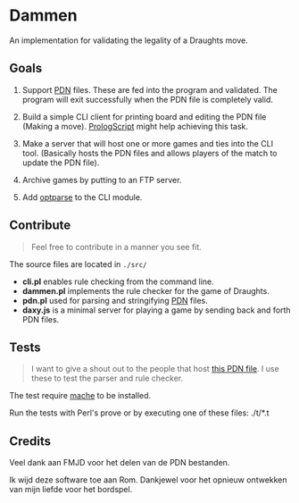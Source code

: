 # Dammen

An implementation for validating the legality of a Draughts move.

## Goals

1. Support [PDN][1] files. These are fed into the program and validated. The
   program will exit successfully when the PDN file is completely valid.

2. Build a simple CLI client for printing board and editing the PDN file
   (Making a move). [PrologScript][2] might help achieving this task.

3. Make a server that will host one or more games and ties into the CLI tool.
   (Basically hosts the PDN files and allows players of the match to update the
   PDN file).

4. Archive games by putting to an FTP server.

5. Add [optparse][3] to the CLI module.

## Contribute

> Feel free to contribute in a manner you see fit.

The source files are located in `./src/`

- **cli.pl** enables rule checking from the command line.
- **dammen.pl** implements the rule checker for the game of Draughts.
- **pdn.pl** used for parsing and stringifying [PDN][1] files.
- **daxy.js** is a minimal server for playing a game by sending back and forth
  PDN files.

## Tests

> I want to give a shout out to the people that host [this PDN file][4].
> I use these to test the parser and rule checker.

The test require [mache][5] to be installed.

Run the tests with Perl's prove or by executing one of these files: ./t/\*.t

## Credits

Veel dank aan FMJD voor het delen van de PDN bestanden.

Ik wijd deze software toe aan Rom. Dankjewel voor het opnieuw ontwekken van
mijn liefde voor het bordspel.

[1]:https://en.wikipedia.org/wiki/Portable_Draughts_Notation
[2]:https://www.swi-prolog.org/FAQ/PrologScript.html
[3]:https://www.swi-prolog.org/pldoc/man?section=optparse
[4]:https://archive.fmjd.org/wk2007/PartijenAnalyses/All%20Games%20in%20PDN.pdn
[5]:https://github.com/bas080/mache
